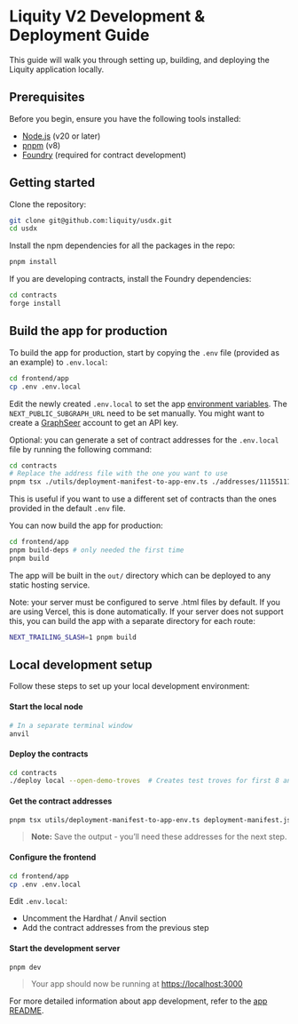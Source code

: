 # Liquity V2 Development & Deployment Guide

This guide will walk you through setting up, building, and deploying the Liquity application locally.

## Prerequisites

Before you begin, ensure you have the following tools installed:

- [Node.js](https://nodejs.org/) (v20 or later)
- [pnpm](https://pnpm.io/) (v8)
- [Foundry](https://book.getfoundry.sh/getting-started/installation) (required for contract development)

## Getting started

Clone the repository:

```bash
git clone git@github.com:liquity/usdx.git
cd usdx
```

Install the npm dependencies for all the packages in the repo:

```bash
pnpm install
```

If you are developing contracts, install the Foundry dependencies:

```bash
cd contracts
forge install
```

## Build the app for production

To build the app for production, start by copying the `.env` file (provided as an example) to `.env.local`:

```sh
cd frontend/app
cp .env .env.local
```

Edit the newly created `.env.local` to set the app [environment variables](./frontend/app/README.md#environment). The `NEXT_PUBLIC_SUBGRAPH_URL` need to be set manually. You might want to create a [GraphSeer](https://beta.graphseer.com/) account to get an API key.

Optional: you can generate a set of contract addresses for the `.env.local` file by running the following command:

```bash
cd contracts
# Replace the address file with the one you want to use
pnpm tsx ./utils/deployment-manifest-to-app-env.ts ./addresses/11155111.json
```

This is useful if you want to use a different set of contracts than the ones provided in the default `.env` file.

You can now build the app for production:

```bash
cd frontend/app
pnpm build-deps # only needed the first time
pnpm build
```

The app will be built in the `out/` directory which can be deployed to any static hosting service.

Note: your server must be configured to serve .html files by default. If you are using Vercel, this is done automatically. If your server does not support this, you can build the app with a separate directory for each route:

```bash
NEXT_TRAILING_SLASH=1 pnpm build
```

## Local development setup

Follow these steps to set up your local development environment:

#### Start the local node

```bash
# In a separate terminal window
anvil
```

#### Deploy the contracts

```bash
cd contracts
./deploy local --open-demo-troves  # Creates test troves for first 8 anvil accounts
```

#### Get the contract addresses

```bash
pnpm tsx utils/deployment-manifest-to-app-env.ts deployment-manifest.json
```

> **Note:** Save the output - you’ll need these addresses for the next step.

#### Configure the frontend

```bash
cd frontend/app
cp .env .env.local
```

Edit `.env.local`:

- Uncomment the Hardhat / Anvil section
- Add the contract addresses from the previous step

#### Start the development server

```bash
pnpm dev
```

> Your app should now be running at [https://localhost:3000](https://localhost:3000)

For more detailed information about app development, refer to the [app README](./frontend/app/README.md).
